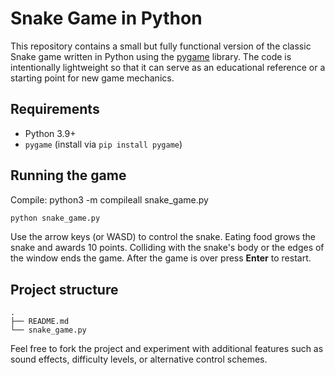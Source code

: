 # Snake Game in Python

This repository contains a small but fully functional version of the classic
Snake game written in Python using the [pygame](https://www.pygame.org)
library. The code is intentionally lightweight so that it can serve as an
educational reference or a starting point for new game mechanics.

## Requirements

- Python 3.9+
- `pygame` (install via `pip install pygame`)

## Running the game
Compile: python3 -m compileall snake_game.py
```bash
python snake_game.py
```

Use the arrow keys (or WASD) to control the snake. Eating food grows the
snake and awards 10 points. Colliding with the snake's body or the edges of the
window ends the game. After the game is over press **Enter** to restart.

## Project structure

```
.
├── README.md
└── snake_game.py
```

Feel free to fork the project and experiment with additional features such as
sound effects, difficulty levels, or alternative control schemes.

